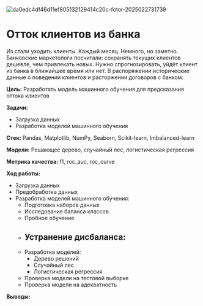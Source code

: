 ![da0edc4df46d11ef805132129414c20c-fotor-2025022731739](https://github.com/user-attachments/assets/3c40ba87-2426-4424-aebd-c3846ccff327)
# Отток клиентов из банка
Из стали уходить клиенты. Каждый месяц. Немного, но заметно. Банковские маркетологи посчитали: сохранять текущих клиентов дешевле, чем привлекать новых. 
Нужно спрогнозировать, уйдёт клиент из банка в ближайшее время или нет. В распоряжении исторические данные о поведении клиентов и расторжении договоров с банком.

**Цель:** Разработать модель машинного обучения для предсказания оттока клиентов

**Задачи:**  
- Загрузка данных  
- Разработка моделей машинного обучения  
  
**Стек:**  Pandas, Matplotlib, NumPy, Seaborn, Scikit-learn, Imbalanced-learn

**Модели:** Решающее дерево, случайный лес, логистическая регрессия

**Метрика качества:** f1, roc_auc, roc_curve

**Ход работы:**  
- Загрузка данных
- Предобработка данных
- Разработка моделей машинного обучения:
  - Подготовка наборов данных 
  - Исследование баланса классов
  - Пробное обучение
  - Устранение дисбаланса:
    -    
  - Разработка моделей:
    - Дерево решений
    - Случайный лес
    - Логистическая регрессия
  - Проверка модели на тестовой выборке
  - Проверка модели на адекватность
      
**Выводы:**
